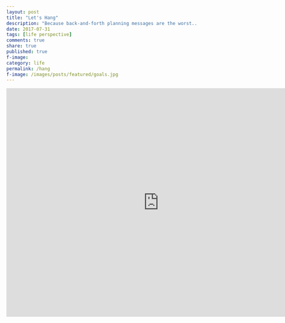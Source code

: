 ```yaml
---
layout: post
title: "Let's Hang"
description: "Because back-and-forth planning messages are the worst..."
date: 2017-07-31
tags: [life perspective]
comments: true
share: true
published: true
f-image: 
category: life
permalink: /hang
f-image: /images/posts/featured/goals.jpg
---
```


<iframe src="https://calendar.google.com/calendar/embed?height=600&amp;wkst=7&amp;bgcolor=%23ffffff&amp;ctz=America%2FLos_Angeles&amp;src=bmt1bGthcm5pMjQ4QGdtYWlsLmNvbQ&amp;src=cTU0N3E0cTVmbmdpcHNzb2Vob3Y3NDhkazRAZ3JvdXAuY2FsZW5kYXIuZ29vZ2xlLmNvbQ&amp;src=ZXVhdDdwMHZtbDVsanZldml2aTBuMm1rcHNAZ3JvdXAuY2FsZW5kYXIuZ29vZ2xlLmNvbQ&amp;src=cmtybnFqOXJkNmtpaTdjaGpwMmhpZWRyNG9AZ3JvdXAuY2FsZW5kYXIuZ29vZ2xlLmNvbQ&amp;src=MDZidW9rcGQ2bDJzY2Y0amJuZ29odTZ2MWNAZ3JvdXAuY2FsZW5kYXIuZ29vZ2xlLmNvbQ&amp;color=%23009688&amp;color=%23B39DDB&amp;color=%23E4C441&amp;color=%23039BE5&amp;color=%23D50000&amp;showTitle=0&amp;showPrint=0&amp;showTabs=1&amp;showCalendars=0&amp;mode=WEEK" style="border-width:0" width="800" height="600" frameborder="0" scrolling="no"></iframe>
